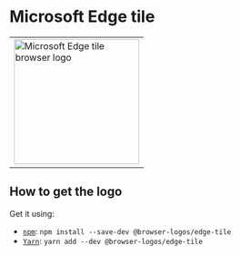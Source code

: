 Microsoft Edge tile
===================

<!-- markdownlint-disable line-length no-inline-html -->
<table>
    <tr height=230>
        <td>
            <a href="https://github.com/alrra/browser-logos/tree/9fbca1f7ff0761a9a8c7511ae43535b1a16a2c4d/src/edge-tile">
                <img width=220 src="https://raw.githubusercontent.com/alrra/browser-logos/9fbca1f7ff0761a9a8c7511ae43535b1a16a2c4d/src/edge-tile/edge-tile.svg?sanitize=true" alt="Microsoft Edge tile browser logo">
            </a>
        </td>
    </tr>
</table>
<!-- markdownlint-enable line-length no-inline-html -->

How to get the logo
-------------------

Get it using:

* [`npm`][npm]: `npm install --save-dev @browser-logos/edge-tile`
* [`Yarn`][yarn]: `yarn add --dev @browser-logos/edge-tile`

<!-- Link labels: -->

[npm]: https://www.npmjs.com/
[yarn]: https://yarnpkg.com/

